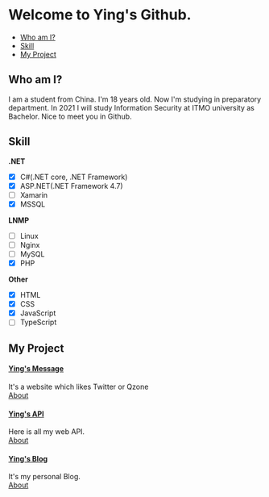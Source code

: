 # Welcome to Ying's Github.
- [Who am I?](#who-am-i)  
- [Skill](#skill)   
- [My Project](#my-project)  

## Who am I?
I am a student from China. I'm 18 years old. Now I'm studying in preparatory department. In 2021 I will study Information Security at ITMO university as Bachelor. Nice to meet you in Github.

## Skill  

**.NET**  
- [x] C#(.NET core, .NET Framework)  
- [x] ASP.NET(.NET Framework 4.7)  
- [ ] Xamarin  
- [x] MSSQL  

**LNMP**  
- [ ] Linux  
- [ ] Nginx  
- [ ] MySQL  
- [x] PHP  

**Other**  
- [x] HTML  
- [x] CSS  
- [x] JavaScript  
- [ ] TypeScript  

## My Project

#### [Ying's Message](https://www.ranying.xyz)  
It's a website which likes Twitter or Qzone  
[About]()  

#### [Ying's API](https://apis.ranying.xyz)  
Here is all my web API.  
[About]()  

#### [Ying's Blog](https://blog.ranying.xyz)  
It's my personal Blog.  
[About]()  


